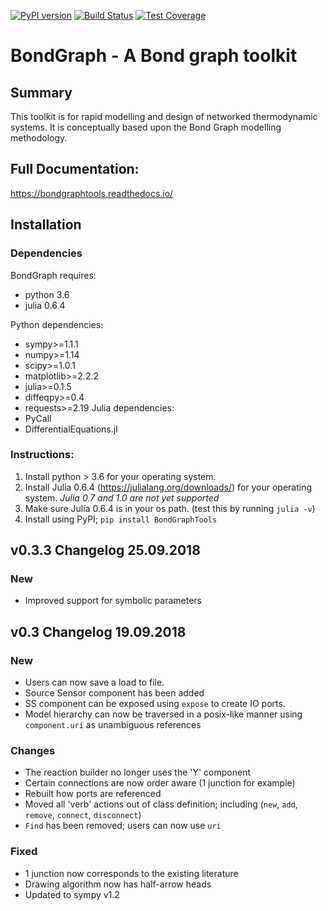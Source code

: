 [![PyPI version](https://badge.fury.io/py/BondGraphTools.svg)](https://badge.fury.io/py/BondGraphTools)
[![Build Status](https://travis-ci.org/peter-cudmore/BondGraph.svg?branch=master)](https://travis-ci.org/peter-cudmore/BondGraph)
[![Test Coverage](https://api.codeclimate.com/v1/badges/727c4f858ad693439f3f/test_coverage)](https://codeclimate.com/github/peter-cudmore/BondGraph/test_coverage)
# BondGraph - A Bond graph toolkit
## Summary

This toolkit is for rapid modelling and design of networked thermodynamic systems.
It is conceptually based upon the Bond Graph modelling methodology.

## Full Documentation:

https://bondgraphtools.readthedocs.io/

## Installation

### Dependencies

BondGraph requires:
- python 3.6
- julia 0.6.4

Python dependencies:
- sympy>=1.1.1
- numpy>=1.14
- scipy>=1.0.1
- matplotlib>=2.2.2
- julia>=0.1.5
- diffeqpy>=0.4
- requests>=2.19
Julia dependencies:
 - PyCall
 - DifferentialEquations.jl

### Instructions:
1. Install python > 3.6 for your operating system.
2. Install Julia 0.6.4 (https://julialang.org/downloads/) for your operating
 system. _Julia 0.7 and 1.0 are not yet supported_
3. Make sure Julia 0.6.4 is in your os path. (test this by running `julia -v`)
4. Install using PyPI; `pip install BondGraphTools`

## v0.3.3 Changelog 25.09.2018

### New

- Improved support for symbolic parameters

## v0.3 Changelog 19.09.2018

### New

- Users can now save a load to file.
- Source Sensor component has been added
- SS component can be exposed using `expose` to create IO ports.
- Model hierarchy can now be traversed in a posix-like manner using
`component.uri` as unambiguous references

### Changes
- The reaction builder no longer uses the 'Y' component
- Certain connections are now order aware (1 junction for example)
- Rebuilt how ports are referenced
- Moved all 'verb' actions out of class definition; including (`new`, `add`,
`remove`, `connect`, `disconnect`)
- `Find` has been removed; users can now use `uri`

### Fixed
- 1 junction now corresponds to the existing literature
- Drawing algorithm now has half-arrow heads
- Updated to sympy v1.2

